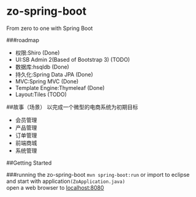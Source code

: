 # zo-spring-boot
From zero to one with Spring Boot


###roadmap
<ul>
	<li>权限:Shiro (Done)</li>
	<li>UI:SB Admin 2(Based of Bootstrap 3) (TODO)</li>
	<li>数据库:hsqldb (Done)</li>
	<li>持久化:Spring Data JPA (Done)</li>
	<li>MVC:Spring MVC (Done)</li>
	<li>Template Engine:Thymeleaf (Done)</li>
	<li>Layout:Tiles (TODO)</li>
</ul>

##故事（场景）
以完成一个微型的电商系统为初期目标
<ul>
	<li>会员管理</li>
	<li>产品管理</li>
	<li>订单管理</li>
	<li>前端商城</li>
	<li>系统管理</li>
</ul>

##Getting Started

###running the zo-spring-boot
`mvn spring-boot:run` or import to eclipse and start with application`(ZoApplication.java)`<br/>
open a web browser to [localhost:8080](http://localhost:8080)

